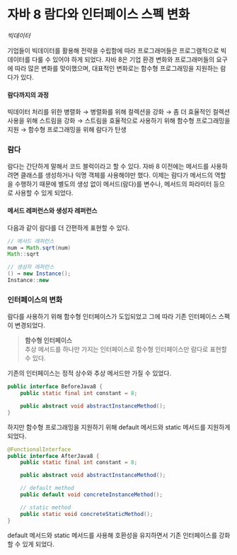 # 자바 8 람다와 인터페이스 스펙 변화

*빅데이터*

기업들이 빅데이터를 활용해 전략을 수립함에 따라 프로그래머들은 프로그램적으로 빅데이터를 다룰 수 있어야 하게 되었다. 자바 8은 기업 환경 변화와 프로그래머들의 요구에 따라 많은 변화를 맞이했으며, 대표적인 변화로는 함수형 프로그래밍을 지원하는 람다가 있다.

#### 람다까지의 과정

빅데이터 처리를 위한 병렬화 → 병렬화를 위해 컬렉션을 강화 → 좀 더 효율적인 컬렉션 사용을 위해 스트림을 강화 → 스트림을 효율적으로 사용하기 위해 함수형 프로그래밍을 지원 → 함수형 프로그래밍을 위해 람다가 탄생

### 람다

람다는 간단하게 말해서 코드 블럭이라고 할 수 있다. 자바 8 이전에는 메서드를 사용하려면 클래스를 생성하거나 익명 객체를 사용해야만 했다. 이제는 람다가 메서드의 역할을 수행하기 때문에 별도의 생성 없이 메서드(람다)를 변수나, 메서드의 파라미터 등으로 사용할 수 있게 되었다.

#### 메서드 레퍼런스와 생성자 레퍼런스

다음과 같이 람다를 더 간편하게 표현할 수 있다.

```java
// 메서드 레퍼런스
num → Math.sqrt(num)
Math::sqrt

// 생성자 레퍼런스
() → new Instance();
Instance::new
```

### 인터페이스의 변화

람다를 사용하기 위해 함수형 인터페이스가 도입되었고 그에 따라 기존 인터페이스 스펙이 변경되었다.

> **함수형 인터페이스**<br>
추상 메서드를 하나만 가지는 인터페이스로 함수형 인터페이스만 람다로 표현할 수 있다.

기존의 인터페이스는 정적 상수와 추상 메서드만 가질 수 있었다.

```java
public interface BeforeJava8 {
    public static final int constant = 8;

    public abstract void abstractInstanceMethod();
}
```

하지만 함수형 프로그래밍을 지원하기 위해 default 메서드와 static 메서드를 지원하게 되었다.

```java
@FunctionalInterface
public interface AfterJava8 {
    public static final int constant = 8;

    public abstract void abstractInstanceMethod();

    // default method
    public default void concreteInstanceMethod();

    // static method
    public static void concreteStaticMethod();
}
```

default 메서드와 static 메서드를 사용해 호환성을 유지하면서 기존 인터페이스를 강화할 수 있게 되었다.